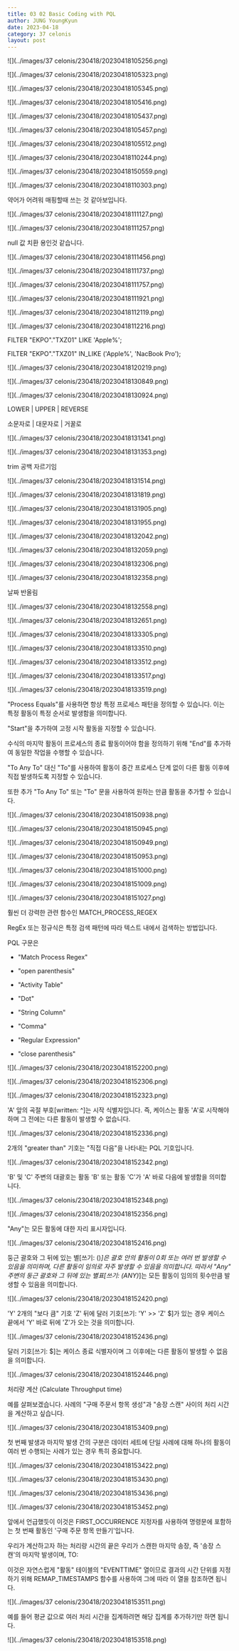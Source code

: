 ```yaml
---
title: 03 02 Basic Coding with PQL
author: JUNG YoungKyun
date: 2023-04-18
category: 37 celonis
layout: post
---
```


![](../images/37 celonis/230418/20230418105256.png)

![](../images/37 celonis/230418/20230418105323.png)

![](../images/37 celonis/230418/20230418105345.png)

![](../images/37 celonis/230418/20230418105416.png)

![](../images/37 celonis/230418/20230418105437.png)

![](../images/37 celonis/230418/20230418105457.png)

![](../images/37 celonis/230418/20230418105512.png)

![](../images/37 celonis/230418/20230418110244.png)

![](../images/37 celonis/230418/20230418150559.png)

![](../images/37 celonis/230418/20230418110303.png)

약어가 어려워 매핑할때 쓰는 것 같아보입니다.

![](../images/37 celonis/230418/20230418111127.png)

![](../images/37 celonis/230418/20230418111257.png)

null 값 치환 용인것 같습니다.

![](../images/37 celonis/230418/20230418111456.png)

![](../images/37 celonis/230418/20230418111737.png)

![](../images/37 celonis/230418/20230418111757.png)

![](../images/37 celonis/230418/20230418111921.png)

![](../images/37 celonis/230418/20230418112119.png)

![](../images/37 celonis/230418/20230418112216.png)

FILTER "EKPO"."TXZ01" LIKE 'Apple%';

FILTER "EKPO"."TXZ01" IN_LIKE ('Apple%', 'NacBook Pro');

![](../images/37 celonis/230418/20230418120219.png)

![](../images/37 celonis/230418/20230418130849.png)

![](../images/37 celonis/230418/20230418130924.png)

LOWER | UPPER | REVERSE

소문자로 | 대문자로 | 거꿀로

![](../images/37 celonis/230418/20230418131341.png)

![](../images/37 celonis/230418/20230418131353.png)

trim 공백 자르기임

![](../images/37 celonis/230418/20230418131514.png)

![](../images/37 celonis/230418/20230418131819.png)

![](../images/37 celonis/230418/20230418131905.png)

![](../images/37 celonis/230418/20230418131955.png)

![](../images/37 celonis/230418/20230418132042.png)

![](../images/37 celonis/230418/20230418132059.png)

![](../images/37 celonis/230418/20230418132306.png)

![](../images/37 celonis/230418/20230418132358.png)

날짜 반올림

![](../images/37 celonis/230418/20230418132558.png)

![](../images/37 celonis/230418/20230418132651.png)

![](../images/37 celonis/230418/20230418133305.png)

![](../images/37 celonis/230418/20230418133510.png)

![](../images/37 celonis/230418/20230418133512.png)

![](../images/37 celonis/230418/20230418133517.png)

![](../images/37 celonis/230418/20230418133519.png)


"Process Equals"를 사용하면 항상 특정 프로세스 패턴을 정의할 수 있습니다. 이는 특정 활동이 특정 순서로 발생함을 의미합니다.

"Start"을 추가하여 고정 시작 활동을 지정할 수 있습니다.

수식의 마지막 활동이 프로세스의 종료 활동이어야 함을 정의하기 위해 "End"를 추가하여 동일한 작업을 수행할 수 있습니다.

"To Any To" 대신 "To"를 사용하여 활동이 중간 프로세스 단계 없이 다른 활동 이후에 직접 발생하도록 지정할 수 있습니다.

또한 추가 "To Any To" 또는 "To" 문을 사용하여 원하는 만큼 활동을 추가할 수 있습니다.

![](../images/37 celonis/230418/20230418150938.png)

![](../images/37 celonis/230418/20230418150945.png)

![](../images/37 celonis/230418/20230418150949.png)

![](../images/37 celonis/230418/20230418150953.png)

![](../images/37 celonis/230418/20230418151000.png)

![](../images/37 celonis/230418/20230418151009.png)

![](../images/37 celonis/230418/20230418151027.png)

훨씬 더 강력한 관련 함수인 MATCH_PROCESS_REGEX

RegEx 또는 정규식은 특정 검색 패턴에 따라 텍스트 내에서 검색하는 방법입니다.

PQL 구문은
- "Match Process Regex"
 
- "open parenthesis" 
- "Activity Table" 
- "Dot" 
- "String Column" 
- "Comma" 
- "Regular Expression" 
- "close parenthesis"


![](../images/37 celonis/230418/20230418152200.png)

![](../images/37 celonis/230418/20230418152306.png)

![](../images/37 celonis/230418/20230418152323.png)

'A' 앞의 곡절 부호[written: ^]는 시작 식별자입니다. 즉, 케이스는 활동 'A'로 시작해야 하며 그 전에는 다른 활동이 발생할 수 없습니다.

![](../images/37 celonis/230418/20230418152336.png)

2개의 "greater than" 기호는 "직접 다음"을 나타내는 PQL 기호입니다.

![](../images/37 celonis/230418/20230418152342.png)

'B' 및 'C' 주변의 대괄호는 활동 'B' 또는 활동 'C'가 'A' 바로 다음에 발생함을 의미합니다.

![](../images/37 celonis/230418/20230418152348.png)

![](../images/37 celonis/230418/20230418152356.png)

"Any"는 모든 활동에 대한 자리 표시자입니다.

![](../images/37 celonis/230418/20230418152416.png)

둥근 괄호와 그 뒤에 있는 별[쓰기: ()*]은 괄호 안의 활동이 0회 또는 여러 번 발생할 수 있음을 의미하며, 다른 활동이 임의로 자주 발생할 수 있음을 의미합니다.
따라서 "Any" 주변의 둥근 괄호와 그 뒤에 있는 별표[쓰기: (ANY)*]는 모든 활동이 임의의 횟수만큼 발생할 수 있음을 의미합니다.

![](../images/37 celonis/230418/20230418152420.png)

'Y' 2개의 "보다 큼" 기호 'Z' 뒤에 달러 기호[쓰기: 'Y' >> 'Z' $]가 있는 경우 케이스 끝에서 'Y' 바로 뒤에 'Z'가 오는 것을 의미합니다.

![](../images/37 celonis/230418/20230418152436.png)

달러 기호[쓰기: $]는 케이스 종료 식별자이며 그 이후에는 다른 활동이 발생할 수 없음을 의미합니다.

![](../images/37 celonis/230418/20230418152446.png)


처리량 계산 (Calculate Throughput time)

예를 살펴보겠습니다. 사례의 "구매 주문서 항목 생성"과 "송장 스캔" 사이의 처리 시간을 계산하고 싶습니다.

![](../images/37 celonis/230418/20230418153409.png)

첫 번째 발생과 마지막 발생 간의 구분은 데이터 세트에 단일 사례에 대해 하나의 활동이 여러 번 수행되는 사례가 있는 경우 특히 중요합니다.

![](../images/37 celonis/230418/20230418153422.png)

![](../images/37 celonis/230418/20230418153430.png)

![](../images/37 celonis/230418/20230418153436.png)

![](../images/37 celonis/230418/20230418153452.png)

앞에서 언급했듯이 이것은 FIRST_OCCURRENCE 지정자를 사용하여 명령문에 포함하는 첫 번째 활동인 '구매 주문 항목 만들기'입니다.

우리가 계산하고자 하는 처리량 시간의 끝은 우리가 스캔한 마지막 송장, 즉 '송장 스캔'의 마지막 발생이며, TO:

이것은 자연스럽게 "활동" 테이블의 "EVENTTIME" 열이므로 결과의 시간 단위를 지정하기 위해 REMAP_TIMESTAMPS 함수를 사용하여 그에 따라 이 열을 참조하면 됩니다.

![](../images/37 celonis/230418/20230418153511.png)

예를 들어 평균 값으로 여러 처리 시간을 집계하려면 해당 집계를 추가하기만 하면 됩니다.

![](../images/37 celonis/230418/20230418153518.png)















